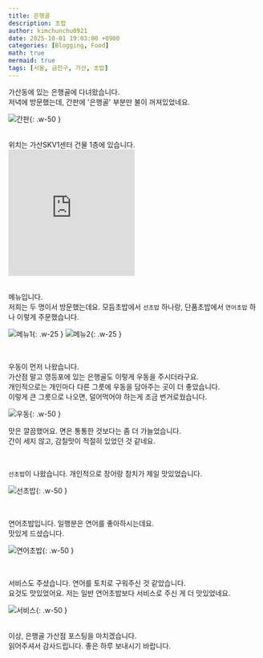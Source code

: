 ```yaml
---
title: 은행골
description: 초밥
author: kimchunchu0921
date: 2025-10-01 19:03:00 +0900
categories: [Blogging, Food]
math: true
mermaid: true
tags: [서울, 금천구, 가산, 초밥]
---
```


가산동에 있는 은행골에 다녀왔습니다. <br/>
저녁에 방문했는데, 간판에 '은행골' 부분만 불이 꺼져있었네요.<br/>

![간판](/assets/img/post/2025-10/5.jpeg){: .w-50 }

<br/>
위치는 가산SKV1센터 건물 1층에 있습니다. <br/>

<div style="display: flex; justify-content: start; align-items: center; width: 100%; "><iframe src="https://www.google.com/maps/embed?pb=!1m18!1m12!1m3!1d3166.1570861195887!2d126.87804652610177!3d37.48061927904956!2m3!1f0!2f0!3f0!3m2!1i1024!2i768!4f13.1!3m3!1m2!1s0x357b616ea676b0c9%3A0x6bbe9c32be27246c!2z7J2A7ZaJ6rOoIOqwgOyCsOygkA!5e0!3m2!1sko!2skr!4v1760332993267!5m2!1sko!2skr" width="50%"  style="aspect-ratio: 1 / 1; border:0;" allowfullscreen="" loading="lazy" referrerpolicy="no-referrer-when-downgrade"></iframe></div>

<br/>

메뉴입니다.<br/>
저희는 두 명이서 방문했는데요. 모듬초밥에서 `선초밥` 하나랑, 단품초밥에서 `연어초밥` 하나 이렇게 주문했습니다.<br/>

![메뉴1](/assets/img/post/2025-10/6.jpeg){: .w-25 }
![메뉴2](/assets/img/post/2025-10/7.jpeg){: .w-25 }

<br/>

우동이 먼저 나왔습니다.<br/>
가산점 말고 영등포에 있는 은행골도 이렇게 우동을 주시더라구요.<br/>
개인적으로는 개인마다 다른 그릇에 우동을 담아주는 곳이 더 좋았습니다.<br/>
이렇게 큰 그릇으로 나오면, 덜어먹어야 하는게 조금 번거로웠습니다.

![우동](/assets/img/post/2025-10/10.jpeg){: .w-50 }

맛은 깔끔했어요. 면은 통통한 것보다는 좀 더 가늘었습니다.<br/>
간이 세지 않고, 감칠맛이 적절히 있었던 것 같네요.<br/>

<br/>

`선초밥`이 나왔습니다. 개인적으로 장어랑 참치가 제일 맛있었습니다.

![선초밥](/assets/img/post/2025-10/8.jpeg){: .w-50 }

<br/>

연어초밥입니다. 일행분은 연어를 좋아하시는데요.<br/>
맛있게 드셨습니다.

![연어초밥](/assets/img/post/2025-10/9.jpeg){: .w-50 }

<br/>

서비스도 주셨습니다. 연어를 토치로 구워주신 것 같았습니다.<br/>
요것도 맛있었어요. 저는 일반 연어초밥보다 서비스로 주신 게 더 맛있었네요.

![서비스](/assets/img/post/2025-10/11.jpeg){: .w-50 }

<br/> 
이상, 은행골 가산점 포스팅을 마치겠습니다. <br/> 
읽어주셔서 감사드립니다. 좋은 하루 보내시기 바랍니다.
